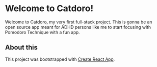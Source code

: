 # Welcome to Catdoro!

Welcome to Catdoro, my very first full-stack project. This is gonna be an open source app meant for ADHD persons like me to start focusing with Pomodoro Technique with a fun app.

## About this

This project was bootstrapped with [Create React App](https://github.com/facebook/create-react-app).
